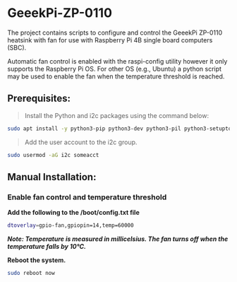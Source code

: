# GeeekPi-ZP-0110
The project contains scripts to configure and control the GeeekPi ZP-0110 heatsink with fan
for use with Raspberry Pi 4B single board computers (SBC).

Automatic fan control is enabled with the raspi-config utility however it only supports the
Raspberry Pi OS.  For other OS (e.g., Ubuntu) a python script may be used to enable the fan
when the temperature threshold is reached.

## Prerequisites:
>Install the Python and i2c packages using the command below:
```bash
sudo apt install -y python3-pip python3-dev python3-pil python3-setuptools python3-rpi.gpio i2c-tools
```
>Add the user account to the i2c group.
```bash
sudo usermod -aG i2c someacct
```

## Manual Installation:
### Enable fan control and temperature threshold
**Add the following to the /boot/config.txt file**
```bash
dtoverlay=gpio-fan,gpiopin=14,temp=60000
```
**_Note: Temperature is measured in millicelsius. The fan turns off when the temperature falls by 10℃._**

**Reboot the system.**
```bash
sudo reboot now
```
